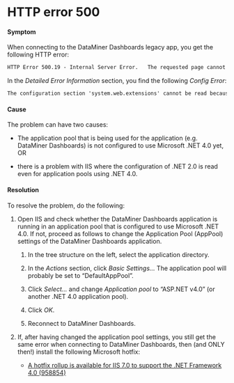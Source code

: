 # HTTP error 500

#### Symptom

When connecting to the DataMiner Dashboards legacy app, you get the following HTTP error:

```txt
HTTP Error 500.19 - Internal Server Error.   The requested page cannot be accessed because the related configuration data for the page is invalid.
```

In the *Detailed Error Information* section, you find the following *Config Error*:

```txt
The configuration section 'system.web.extensions' cannot be read because it is missing a section declaration.
```

#### Cause

The problem can have two causes:

- The application pool that is being used for the application (e.g. DataMiner Dashboards) is not configured to use Microsoft .NET 4.0 yet, OR

- there is a problem with IIS where the configuration of .NET 2.0 is read even for application pools using .NET 4.0.

#### Resolution

To resolve the problem, do the following:

1. Open IIS and check whether the DataMiner Dashboards application is running in an application pool that is configured to use Microsoft .NET 4.0. If not, proceed as follows to change the Application Pool (AppPool) settings of the DataMiner Dashboards application.

    1. In the tree structure on the left, select the application directory.

    2. In the *Actions* section, click *Basic Settings...* The application pool will probably be set to “DefaultAppPool”.

    3. Click *Select...* and change *Application pool* to “ASP.NET v4.0” (or another .NET 4.0 application pool).

    4. Click *OK*.

    5. Reconnect to DataMiner Dashboards.

2. If, after having changed the application pool settings, you still get the same error when connecting to DataMiner Dashboards, then (and ONLY then!) install the following Microsoft hotfix:

    - [A hotfix rollup is available for IIS 7.0 to support the .NET Framework 4.0 (958854)](http://support.microsoft.com/kb/958854) 
